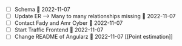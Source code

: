 - [ ] Schema 📅 2022-11-07 
- [ ] Update ER --> Many to many relationships missing 📅 2022-11-07 
- [ ] Contact Fady and Amr Cyber 📅 2022-11-07 
- [ ] Start Traffic Frontend 📅 2022-11-07 
- [ ] Change README of Angularz 📅 2022-11-07 
[[Point estimation]]